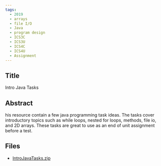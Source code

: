 ```yaml
---
tags:
  - 2019
  - arrays
  - file I/O
  - Java
  - program design
  - ICS3C
  - ICS3U
  - ICS4C
  - ICS4U
  - Assignment
---
```

    
## Title

Intro Java Tasks

## Abstract

his resource contain a few java programming task ideas.  The tasks cover introductory topics such as while loops, nested for loops, methods, file io, and 2D arrays.  These tasks are great to use as an end of unit assignment before a test.

## Files

- [IntroJavaTasks.zip](resources/2019/Cassandra_Postma/IntroJavaTasks.zip)
